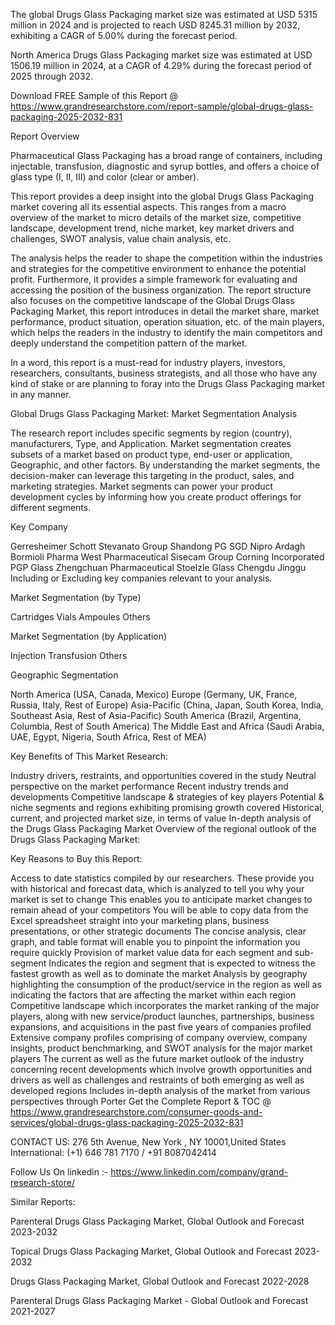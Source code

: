  The global Drugs Glass Packaging market size was estimated at USD 5315 million in 2024 and is projected to reach USD 8245.31 million by 2032, exhibiting a CAGR of 5.00% during the forecast period.



North America Drugs Glass Packaging market size was estimated at USD 1506.19 million in 2024, at a CAGR of 4.29% during the forecast period of 2025 through 2032.

Download FREE Sample of this Report @ https://www.grandresearchstore.com/report-sample/global-drugs-glass-packaging-2025-2032-831




Report Overview



Pharmaceutical Glass Packaging has a broad range of containers, including injectable, transfusion, diagnostic and syrup bottles, and offers a choice of glass type (I, II, III) and color (clear or amber).



This report provides a deep insight into the global Drugs Glass Packaging market covering all its essential aspects. This ranges from a macro overview of the market to micro details of the market size, competitive landscape, development trend, niche market, key market drivers and challenges, SWOT analysis, value chain analysis, etc.



The analysis helps the reader to shape the competition within the industries and strategies for the competitive environment to enhance the potential profit. Furthermore, it provides a simple framework for evaluating and accessing the position of the business organization. The report structure also focuses on the competitive landscape of the Global Drugs Glass Packaging Market, this report introduces in detail the market share, market performance, product situation, operation situation, etc. of the main players, which helps the readers in the industry to identify the main competitors and deeply understand the competition pattern of the market.



In a word, this report is a must-read for industry players, investors, researchers, consultants, business strategists, and all those who have any kind of stake or are planning to foray into the Drugs Glass Packaging market in any manner.



Global Drugs Glass Packaging Market: Market Segmentation Analysis

The research report includes specific segments by region (country), manufacturers, Type, and Application. Market segmentation creates subsets of a market based on product type, end-user or application, Geographic, and other factors. By understanding the market segments, the decision-maker can leverage this targeting in the product, sales, and marketing strategies. Market segments can power your product development cycles by informing how you create product offerings for different segments.



Key Company



Gerresheimer
Schott
Stevanato Group
Shandong PG
SGD
Nipro
Ardagh
Bormioli Pharma
West Pharmaceutical
Sisecam Group
Corning Incorporated
PGP Glass
Zhengchuan Pharmaceutical
Stoelzle Glass
Chengdu Jinggu
Including or Excluding key companies relevant to your analysis.


Market Segmentation (by Type)



Cartridges
Vials
Ampoules
Others


Market Segmentation (by Application)



Injection
Transfusion
Others


Geographic Segmentation



North America (USA, Canada, Mexico)
Europe (Germany, UK, France, Russia, Italy, Rest of Europe)
Asia-Pacific (China, Japan, South Korea, India, Southeast Asia, Rest of Asia-Pacific)
South America (Brazil, Argentina, Columbia, Rest of South America)
The Middle East and Africa (Saudi Arabia, UAE, Egypt, Nigeria, South Africa, Rest of MEA)


Key Benefits of This Market Research:



Industry drivers, restraints, and opportunities covered in the study
Neutral perspective on the market performance
Recent industry trends and developments
Competitive landscape & strategies of key players
Potential & niche segments and regions exhibiting promising growth covered
Historical, current, and projected market size, in terms of value
In-depth analysis of the Drugs Glass Packaging Market
Overview of the regional outlook of the Drugs Glass Packaging Market:


Key Reasons to Buy this Report:



Access to date statistics compiled by our researchers. These provide you with historical and forecast data, which is analyzed to tell you why your market is set to change
This enables you to anticipate market changes to remain ahead of your competitors
You will be able to copy data from the Excel spreadsheet straight into your marketing plans, business presentations, or other strategic documents
The concise analysis, clear graph, and table format will enable you to pinpoint the information you require quickly
Provision of market value data for each segment and sub-segment
Indicates the region and segment that is expected to witness the fastest growth as well as to dominate the market
Analysis by geography highlighting the consumption of the product/service in the region as well as indicating the factors that are affecting the market within each region
Competitive landscape which incorporates the market ranking of the major players, along with new service/product launches, partnerships, business expansions, and acquisitions in the past five years of companies profiled
Extensive company profiles comprising of company overview, company insights, product benchmarking, and SWOT analysis for the major market players
The current as well as the future market outlook of the industry concerning recent developments which involve growth opportunities and drivers as well as challenges and restraints of both emerging as well as developed regions
Includes in-depth analysis of the market from various perspectives through Porter
Get the Complete Report & TOC @ https://www.grandresearchstore.com/consumer-goods-and-services/global-drugs-glass-packaging-2025-2032-831
 
 
 
CONTACT US:
276 5th Avenue, New York , NY 10001,United States
International: (+1) 646 781 7170 / +91 8087042414

Follow Us On linkedin :- https://www.linkedin.com/company/grand-research-store/


Similar Reports:

Parenteral Drugs Glass Packaging Market, Global Outlook and Forecast 2023-2032

Topical Drugs Glass Packaging Market, Global Outlook and Forecast 2023-2032

Drugs Glass Packaging Market, Global Outlook and Forecast 2022-2028

Parenteral Drugs Glass Packaging Market - Global Outlook and Forecast 2021-2027
